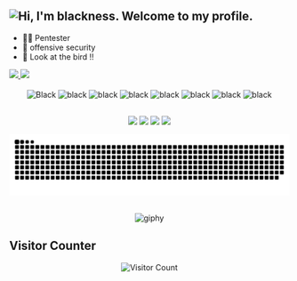 ## <img src="https://readme-typing-svg.demolab.com?font=Roboto&size=24&pause=1000&color=C9D1D9&multiline=true&width=460&lines=Hi%2C+I'm+blackness.+Welcome+to+my+profile." alt="Hi, I'm blackness. Welcome to my profile." />

- 👨‍💻 Pentester
- 🖤 offensive security
- 👻 Look at the bird !!

<div>
  <a href="https://github.com/blacknesses">
  <img width="48%" src="https://github-readme-stats.vercel.app/api?username=blackness&show_icons=true&theme=tokyonight">
 <a href="https://github.com/blacknesses">
  <img width="48%" src="https://github-readme-stats.vercel.app/api/top-langs/?username=blacknesses&layout=compact&langs_count=8&theme=tokyonight&hide=python,html,shell,javascript"/>
 </a>
</div>
  

<div align="center" style="display: inline_block"><br>
  <img align="center" alt="Black" height="30" width="40" src="https://cdn.jsdelivr.net/gh/devicons/devicon/icons/linux/linux-original.svg">
  <img align="center" alt="black" height="30" width="40" src="https://cdn.jsdelivr.net/gh/devicons/devicon/icons/bash/bash-original.svg">
  <img align="center" alt="black" height="32" width="42" src="https://cdn.jsdelivr.net/gh/devicons/devicon/icons/debian/debian-plain-wordmark.svg">
  <img align="center" alt="black" height="30" width="40" src="https://cdn.jsdelivr.net/gh/devicons/devicon/icons/putty/putty-original.svg">
  <img align="center" alt="black" height="32" width="42" src="https://cdn.jsdelivr.net/gh/devicons/devicon/icons/python/python-original.svg">
  <img align="center" alt="black" height="32" width="42" src="https://cdn.jsdelivr.net/gh/devicons/devicon/icons/raspberrypi/raspberrypi-original.svg">
  <img align="center" alt="black" height="32" width="42" src="https://cdn.jsdelivr.net/gh/devicons/devicon/icons/grafana/grafana-original.svg">
  <img align="center" alt="black" height="32" width="40" src="https://cdn.jsdelivr.net/gh/devicons/devicon/icons/ssh/ssh-original.svg">
  
</div>
  
##

<div align="center">
  <a href="https://www.instagram.com/blackness.io/" target="_blank"><img src="https://img.shields.io/badge/Instagram-E4405F?style=for-the-badge&logo=instagram&logoColor=white"
target="_blank"></a>
  <a href="https://www.linkedin.com/in/fabio-junior-2b0040190/" target="_blank"><img src="https://img.shields.io/badge/LinkedIn-0077B5?style=for-the-badge&logo=linkedin&logoColor=white"
target="_blank"></a> 
  <a href="https://www.udemy.com/user/fabio-henrique-166/" target="_blank"><img src="https://img.shields.io/badge/Udemy-EC5252?style=for-the-badge&logo=Udemy&logoColor=white"
target="_blank"></a>       
  <a href="https://discord.gg/xBkaKATxT6" target="_blank"><img src="https://img.shields.io/badge/Discord-7289DA?style=for-the-badge&logo=discord&logoColor=white"
target="_blank"></a>       
  
   ![Snake animation](https://github.com/blacknesses/blacknesses/blob/output/github-contribution-grid-snake.svg)
##
   ![giphy](https://user-images.githubusercontent.com/96961178/234770652-1be88cd1-9481-4139-aa88-d1c5ab741251.gif)
  
</div>
  
## Visitor Counter
<div align="center">



![Visitor Count](https://profile-counter.glitch.me/{blacknesses}/count.svg)
</div>

